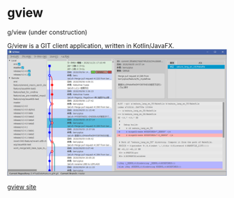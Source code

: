 # gview
g/view (under construction)

G/view is a GIT client application, written in Kotlin/JavaFX.
![gview](./gview-image.png)

[gview site](https://gview.sakuraweb.com/)
